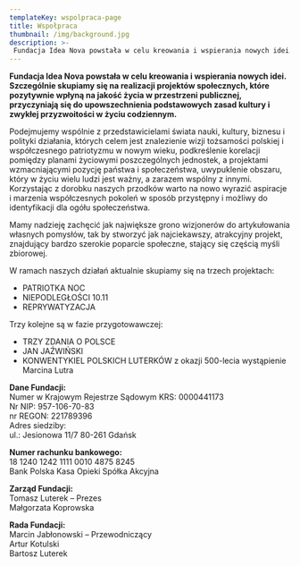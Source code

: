 ```yaml
---
templateKey: wspolpraca-page
title: Wspołpraca
thumbnail: /img/background.jpg
description: >-
 Fundacja Idea Nova powstała w celu kreowania i wspierania nowych idei. Szczególnie skupiamy się na realizacji projektów społecznych, które pozytywnie wpłyną na jakość życia w przestrzeni publicznej, przyczyniają się do upowszechnienia podstawowych zasad kultury i zwykłej przyzwoitości w życiu codziennym.
---
```

**Fundacja Idea Nova powstała w celu kreowania i wspierania nowych idei. Szczególnie skupiamy się na realizacji projektów społecznych, które pozytywnie wpłyną na jakość życia w przestrzeni publicznej, przyczyniają się do upowszechnienia podstawowych zasad kultury i zwykłej przyzwoitości w życiu codziennym.**

Podejmujemy wspólnie z przedstawicielami świata nauki, kultury, biznesu i polityki działania, których celem jest znalezienie wizji tożsamości polskiej i współczesnego patriotyzmu w nowym wieku, podkreślenie korelacji pomiędzy planami życiowymi poszczególnych jednostek, a projektami wzmacniającymi pozycję państwa i społeczeństwa, uwypuklenie obszaru, który w życiu wielu ludzi jest ważny, a zarazem wspólny z innymi. Korzystając z dorobku naszych przodków warto na nowo wyrazić aspiracje i marzenia współczesnych pokoleń w sposób przystępny i możliwy do identyfikacji dla ogółu społeczeństwa.

Mamy nadzieję zachęcić jak największe grono wizjonerów do artykułowania własnych pomysłów, tak by stworzyć jak najciekawszy, atrakcyjny projekt, znajdujący bardzo szerokie poparcie społeczne, stający się częścią myśli zbiorowej.

W ramach naszych działań aktualnie skupiamy się na trzech projektach:

* PATRIOTKA NOC 
* NIEPODLEGŁOŚCI 10.11
* REPRYWATYZACJA 

Trzy kolejne są w fazie przygotowawczej:

* TRZY ZDANIA O POLSCE
* JAN JAŹWIŃSKI 
* KONWENTYKIEL POLSKICH LUTERKÓW z okazji 500-lecia wystąpienie Marcina Lutra

**Dane Fundacji:**  
Numer w Krajowym Rejestrze Sądowym KRS: 0000441173  
Nr NIP: 957-106-70-83  
nr REGON: 221789396  
Adres siedziby:  
ul.: Jesionowa 11/7
80-261 Gdańsk   


**Numer rachunku bankowego:**  
18 1240 1242 1111 0010 4875 8245  
Bank Polska Kasa Opieki Spółka Akcyjna

**Zarząd Fundacji:**  
Tomasz Luterek – Prezes  
Małgorzata Koprowska

**Rada Fundacji:**  
Marcin Jabłonowski – Przewodniczący  
Artur Kotulski  
Bartosz Luterek
